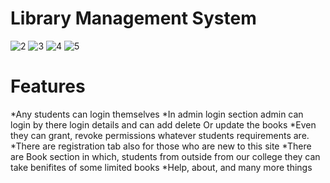 # Library Management System

![2](https://user-images.githubusercontent.com/106417521/180913109-c03131c2-a91c-4cbd-85f2-ea092e0d4948.png)
![3](https://user-images.githubusercontent.com/106417521/180913129-13f2d6b3-27ce-43d2-9ac1-5ccc9cd91341.png)
![4](https://user-images.githubusercontent.com/106417521/180913140-b411fb62-03a5-4061-a8d9-bfd8c99c5272.png)
![5](https://user-images.githubusercontent.com/106417521/180913161-c8f497a5-5748-48f3-bfac-4d3f4018f601.png)

# Features 

*Any students can login themselves
*In admin login section admin can login by there login details and can add delete Or update the books
*Even they can grant, revoke permissions whatever students requirements are. 
*There are registration tab also for those who are new to this site 
*There are Book section in which, students from outside from our college they can take benifites of some limited books
*Help, about, and many more things
